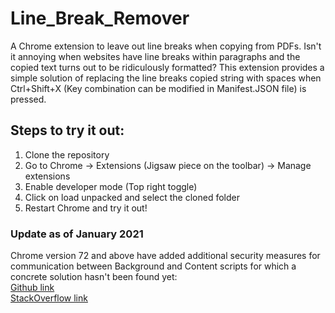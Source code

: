 # Line_Break_Remover
A Chrome extension to leave out line breaks when copying from PDFs. Isn't it annoying when websites have line breaks within paragraphs and the copied text turns out to be ridiculously formatted? This extension provides a simple solution of replacing the line breaks copied string with spaces when Ctrl+Shift+X (Key combination can be modified in Manifest.JSON file) is pressed. 

## Steps to try it out:
1. Clone the repository 
2. Go to Chrome -> Extensions (Jigsaw piece on the toolbar) -> Manage extensions
3. Enable developer mode (Top right toggle)
4. Click on load unpacked and select the cloned folder
5. Restart Chrome and try it out!

### Update as of January 2021
Chrome version 72 and above have added additional security measures for communication between Background and Content scripts for which a concrete solution hasn't been found yet: <br>
[Github link](https://github.com/MetaMask/metamask-extension/issues/9407) <br>
[StackOverflow link](https://stackoverflow.com/questions/54181734/chrome-extension-message-passing-unchecked-runtime-lasterror-could-not-establi)
